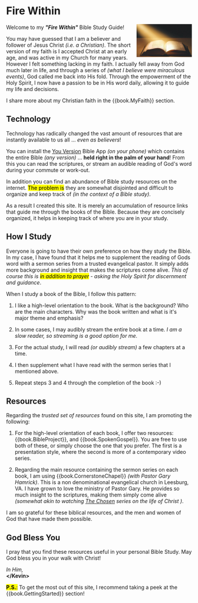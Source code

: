 # Fire Within

<img class="diagram"
     src="FireWithinLogo2.jpg"
     alt="Fire Within"
     width="150px"
     align="right"> <!-- NOTE: align allows text to flow around image :-) -->

Welcome to my _**"Fire Within"**_ Bible Study Guide!

You may have guessed that I am a believer and follower of Jesus Christ
_(i.e. a Christian)_.  The short version of my faith is I accepted
Christ at an early age, and was active in my Church for many years.
However I felt something lacking in my faith.  I actually fell away
from God much later in life, and through a series of _(what I believe
were miraculous events)_, God called me back into His fold.  Through
the empowerment of the Holy Spirit, I now have a passion to be in His
word daily, allowing it to guide my life and decisions.

I share more about my Christian faith in the {{book.MyFaith}} section.

## Technology

Technology has radically changed the vast amount of resources that are
instantly available to us all ... _even as believers_!

You can install the [You Version](https://www.bible.com/) Bible App
_(on your phone)_ which contains the entire Bible _(any version)_
... **held right in the palm of your hand**!  From this you can read
the scriptures, or stream an audible reading of God's word during your
commute or work-out.

In addition you can find an abundance of Bible study resources on the
internet.  <mark>The problem is</mark> they are somewhat disjointed
and difficult to organize and keep track of _(in the context of a
Bible study)_.

As a result I created this site.  It is merely an accumulation of
resource links that guide me through the books of the Bible.  Because
they are concisely organized, it helps in keeping track of where you
are in your study.


## How I Study

Everyone is going to have their own preference on how they study the
Bible.  In my case, I have found that it helps me to supplement the
reading of Gods word with a sermon series from a trusted evangelical
pastor.  It simply adds more background and insight that makes the
scriptures come alive.  _This of course this is <mark>in addition to
prayer</mark> - *asking the Holy Spirit for discernment and
guidance*_.

When I study a book of the Bible, I follow this pattern:

1. I like a high-level orientation to the book.  What is the
   background?  Who are the main characters.  Why was the book
   written and what is it's major theme and emphasis?

2. In some cases, I may audibly stream the entire book at a time.
   _I am a slow reader, so streaming is a good option for me._

3. For the actual study, I will read _(or audibly stream)_ a few
   chapters at a time.

4. I then supplement what I have read with the sermon series that I
   mentioned above.

5. Repeat steps 3 and 4 through the completion of the book :-)

## Resources

Regarding the _trusted set of resources_ found on this site, I am
promoting the following:

1. For the high-level orientation of each book, I offer two resources:
   {{book.BibleProject}}, and {{book.SpokenGospel}}.  You are free to
   use both of these, or simply choose the one that you prefer.  The
   first is a presentation style, where the second is more of a
   contemporary video series.

2. Regarding the main resource containing the sermon series on each
   book, I am using {{book.CornerstoneChapel}} _(with Pastor Gary
   Hamrick)_.  This is a non denominational evangelical church in
   Leesburg, VA. I have grown to love the ministry of Pastor Gary.  He
   provides so much insight to the scriptures, making them simply come
   alive _(somewhat akin to watching [The
   Chosen](https://watch.angelstudios.com/thechosen) series on the
   life of Christ )_.

I am so grateful for these biblical resources, and the men and women
of God that have made them possible.


## God Bless You

I pray that you find these resources useful in your personal Bible
Study.  May God bless you in your walk with Christ!

_In Him,_
<br/>**&lt;/Kevin&gt;**
<br/><span id="inquire"></span>
<script>
  fw.addInquire('Fire%20Within%20Feedback');
</script>

<mark>**P.S.**:</mark> To get the most out of this site, I recommend
taking a peek at the {{book.GettingStarted}} section!

